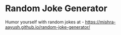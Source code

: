 # Random Joke Generator

Humor yourself with random jokes at - https://mishra-aayush.github.io/random-joke-generator/
